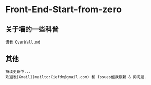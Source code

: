 # Front-End-Start-from-zero
## 关于墙的一些科普
    请看 OverWall.md
## 其他
    持续更新中...
    欢迎发[Gmail](mailto:Ciefdx@gmail.com) 和 Issues催我跟新 & 问问题.
